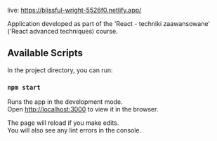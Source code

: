 live: https://blissful-wright-5526f0.netlify.app/

Application developed as part of the 'React - techniki zaawansowane' ('React advanced techniques) course.

## Available Scripts

In the project directory, you can run:

### `npm start`

Runs the app in the development mode.<br>
Open [http://localhost:3000](http://localhost:3000) to view it in the browser.

The page will reload if you make edits.<br>
You will also see any lint errors in the console.
